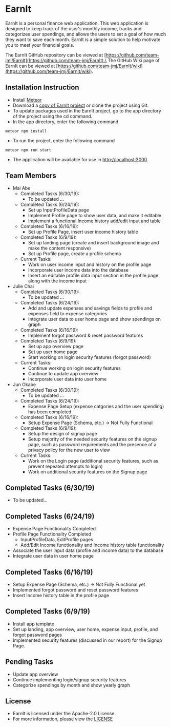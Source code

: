 # EarnIt
EarnIt is a personal finance web application. This web application is designed to keep track of the user's monthly income, tracks and categorizes user spendings, and allows the users to set a goal of how much they want to save each month. EarnIt is a simple solution to help motivate you to meet your financial goals.

The EarnIt GitHub repository can be viewed at [https://github.com/team-jmj/EarnIt](https://github.com/team-jmj/EarnIt).\
The GitHub Wiki page of EarnIt can be viewed at [https://github.com/team-jmj/EarnIt/wiki](https://github.com/team-jmj/EarnIt/wiki).

## Installation Instruction
* Install [Meteor](https://www.meteor.com/install)
* Download a [copy of EarnIt project](https://github.com/team-jmj/EarnIt/archive/master.zip) or clone the project using Git.
* To update packages used in the EarnIt project, go to the app directory of the project using the cd command.
* In the app directory, enter the following command
```
meteor npm install
```
* To run the project, enter the following command
```
meteor npm run start
```
* The application will be available for use in [http://localhost:3000](http://localhost:3000).

## Team Members
* Mai Abe
  * Completed Tasks (6/30/19):
    * To be updated ...
  * Completed Tasks (6/24/19):
    * Set up InputProfileData page
    * Implement Profile page to show user data, and make it editable
    * Implement a functional Income history add/edit input and table
  * Completed Tasks (6/16/19):
    * Set up Profile Page, insert user income history table
  * Completed Tasks (6/9/19):
    * Set up landing page (create and insert background image and make the content responsive)
    * Set up Profile page, create a profile schema
  * Current Tasks:
    * Work on user income input and history on the profile page
    * Incorporate user income data into the database
    * Insert an editable profile data input section in the profile page along with the income input
* Julie Chai
  * Completed Tasks (6/30/19):
    * To be updated ...
  * Completed Tasks (6/24/19):
    * Add and update expenses and savings fields to profile and expenses field to expense categories
    * Integrate user data to user home page and show spendings on graph
  * Completed Tasks (6/16/19):
    * Implement forgot password & reset password features
  * Completed Tasks (6/9/19):
    * Set up app overview page
    * Set up user home page
    * Start working on login security features (forgot password)
  * Current Tasks:
    * Continue working on login security features
    * Continue to update app overview
    * Incorporate user data into user home
* Jun Okabe
  * Completed Tasks (6/30/19):
    * To be updated ...
  * Completed Tasks (6/24/19):
    * Expense Page Setup (expense catgories and the user spending) has been completed
  * Completed Tasks (6/16/19):
    * Setup Expense Page (Schema, etc.) -> Not Fully Functional
  * Completed Tasks (6/9/19):
    * Setup the design of signup page
    * Setup majority of the needed security features on the signup page, such as password requirements and the presence of a privacy policy for the new user to view
  * Current Tasks:
    * Work on the Login page (additional security features, such as prevent repeated attempts to login)
    * Work on additional security features on the Signup page

## Completed Tasks (6/30/19)
* To be updated...

## Completed Tasks (6/24/19)
* Expense Page Functionality Completed
* Profile Page Functionality Completed 
  - InputProfileData, EditProfile pages
  - Add/Edit Income functionality and Income history table functionality
* Associate the user input data (profile and income data) to the database
* Integrate user data in user home page

## Completed Tasks (6/16/19)
* Setup Expense Page (Schema, etc.) -> Not Fully Functional yet
* Implemented forgot password and reset password features
* Insert Income history table in the profile page

## Completed Tasks (6/9/19)
* Install app template 
* Set up landing, app overview, user home, expense input, profile, and forgot password pages
* Implemented security features (discussed in our report) for the Signup Page.

## Pending Tasks
* Update app overview
* Continue implementing login/signup security features
* Categorize spendings by month and show yearly graph

## License
* EarnIt is licensed under the Apache-2.0 License.
* For more information, please view the [LICENSE](https://github.com/team-jmj/EarnIt/blob/master/LICENSE)
